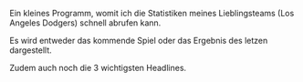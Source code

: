 Ein kleines Programm, womit ich die Statistiken meines Lieblingsteams (Los Angeles Dodgers) schnell abrufen kann.

Es wird entweder das kommende Spiel oder das Ergebnis des letzen dargestellt.

Zudem auch noch die 3 wichtigsten Headlines.
